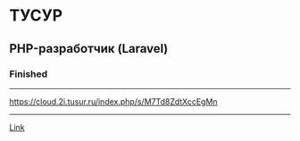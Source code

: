 # ТУСУР

## PHP-разработчик (Laravel)

### Finished

---

https://cloud.2i.tusur.ru/index.php/s/M7Td8ZdtXccEgMn

---

[Link](https://hh.ru/vacancy/91910390)
